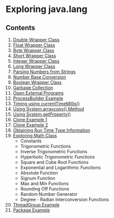 # Exploring java.lang

## Contents
1. [Double Wrapper Class](Double/src/com/rahulmadbhavi/training)
2. [Float Wrapper Class](Float/src/com/rahulmadbhavi/training)
3. [Byte Wrapper Class](Byte/src/com/rahulmadbhavi/training)
4. [Short Wrapper Class](Short/src/com/rahulmadbhavi/training)
5. [Integer Wrapper Class](Integer/src/com/rahulmadbhavi/training)
6. [Long Wrapper Class](Long/src/com/rahulmadbhavi/training)
7. [Parsing Numbers from Strings](ParseNumber/src/com/rahulmadbhavi/training)
8. [Number Base Conversion](BaseConversions/src/com/rahulmadbhavi/training)
9. [Boolean Wrapper Class](Boolean/src/com/rahulmadbhavi/training)
10. [Garbage Collection](MemoryDemo/src/com/rahulmadbhavi/training)
11. [Open External Programs](OpenNotepad/src/com/rahulmadbhavi/training)
12. [ProcessBuilder Example](ProcessBuilder/src/com/rahulmadbhavi/training)
13. [Timing using currentTimeMillis()](CurrentTimeMillis/src/com/rahulmadbhavi/training)
14. [Using System.arraycopy() Method](ArrayCopy/src/com/rahulmadbhavi/training)
15. [Using System.getProperty()](EnvironmentVariables/src/com/rahulmadbhavi/training)
16. [Clone Example 1](Clone/src/com/rahulmadbhavi/training)
17. [Clone Example 2](Clone2/src/com/rahulmadbhavi/training)
18. [Obtaining Run Time Type Information](RunTimeTypeInformation/src/com/rahulmadbhavi/training)
19. [Exploring Math Class](Math/src/com/rahulmadbhavi/training)
	* Constants
	* Trigonometric Functions
	* Inverse Trigonometric Functions
	* Hyperbolic Trigonometric Functions
	* Square and Cube Root Functions
	* Exponential and Logarithmic Functions
	* Absolute Function
	* Signum Function
	* Max and Min Functions
	* Rounding Off Functions
	* Random Number Generator
	* Degree - Radian Interconversion Functions
20. [ThreadGroup Example](Thread/src/com/rahulmadbhavi/training)
21. [Package Example](Package/src/com/rahulmadbhavi/training)